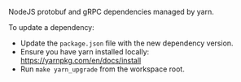 NodeJS protobuf and gRPC dependencies managed by yarn.

To update a dependency:

- Update the `package.json` file with the new dependency version.
- Ensure you have yarn installed locally: https://yarnpkg.com/en/docs/install
- Run `make yarn_upgrade` from the workspace root.
